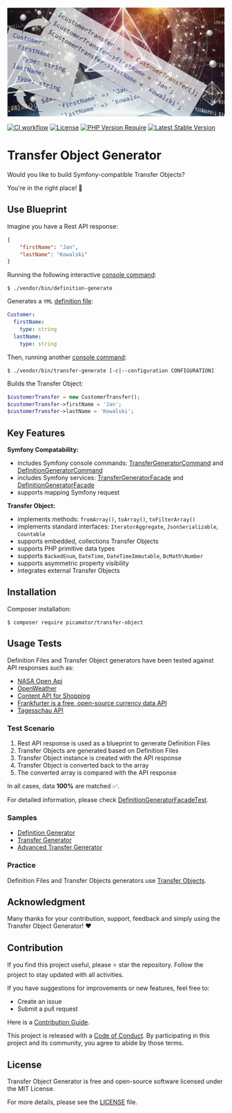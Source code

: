 ![Transfer Object Generator](doc/img/transfer-object-generator.jpg)

[![CI workflow](https://github.com/picamator/transfer-object/actions/workflows/ci.yml/badge.svg?event=push)](https://github.com/picamator/transfer-object/actions)
[![License](https://poser.pugx.org/picamator/transfer-object/license)](https://packagist.org/packages/picamator/transfer-object)
[![PHP Version Require](https://poser.pugx.org/picamator/transfer-object/require/php)](https://packagist.org/packages/picamator/transfer-object)
[![Latest Stable Version](https://poser.pugx.org/picamator/transfer-object/v)](https://packagist.org/packages/picamator/transfer-object)

Transfer Object Generator
==========================

Would you like to build Symfony-compatible Transfer Objects?

You're in the right place! 🎉

Use Blueprint
-------------

Imagine you have a Rest API response:

```json
{
    "firstName": "Jan",
    "lastName": "Kowalski"
}
```

Running the following interactive [console command](https://github.com/picamator/transfer-object/wiki/Console-Commands#definition-generate):

```console
$ ./vendor/bin/definition-generate
```

Generates a `YML` [definition file](https://github.com/picamator/transfer-object/wiki/Definition-File):

```yml
Customer:
  firstName:
    type: string
  lastName:
    type: string
```

Then, running another [console command](https://github.com/picamator/transfer-object/wiki/Console-Commands#transfer-generate):

```console
$ ./vendor/bin/transfer-generate [-c|--configuration CONFIGURATION]
```

Builds the Transfer Object:

```php
$customerTransfer = new CustomerTransfer();
$customerTransfer->firstName = 'Jan';
$customerTransfer->lastName = 'Kowalski';
```

Key Features
------------

**Symfony Compatability:**

 * includes Symfony console commands: [TransferGeneratorCommand](/src/Command/TransferGeneratorCommand.php) and [DefinitionGeneratorCommand](/src/Command/DefinitionGeneratorCommand.php)
 * includes Symfony services: [TransferGeneratorFacade](/src/TransferGenerator/TransferGeneratorFacade.php) and [DefinitionGeneratorFacade](/src/DefinitionGenerator/DefinitionGeneratorFacade.php)
 * supports mapping Symfony request

**Transfer Object:**
  * implements methods: `fromArray()`, `toArray()`, `toFilterArray()`
  * implements standard interfaces: `IteratorAggregate`, `JsonSerializable`, `Countable`
  * supports embedded, collections Transfer Objects
  * supports PHP primitive data types
  * supports `BackedEnum`, `DateTime`, `DateTimeImmutable`, `BcMath\Number`
  * supports asymmetric property visibility
  * integrates external Transfer Objects

Installation
------------

Composer installation:

```console
$ composer require picamator/transfer-object
```

Usage Tests
-----------

Definition Files and Transfer Object generators have been tested against API responses such as:

* [NASA Open Api](https://api.nasa.gov/neo/rest/v1/neo/2465633?api_key=DEMO_KEY)
* [OpenWeather](https://openweathermap.org/current#example_JSON)
* [Content API for Shopping](https://developers.google.com/shopping-content/guides/products/products-api?hl=en)
* [Frankfurter is a free, open-source currency data API](https://api.frankfurter.dev/v1/latest)
* [Tagesschau API](https://tagesschau.api.bund.dev)

### Test Scenario

1. Rest API response is used as a blueprint to generate Definition Files
2. Transfer Objects are generated based on Definition Files
3. Transfer Object instance is created with the API response
4. Transfer Object is converted back to the array
5. The converted array is compared with the API response

In all cases, data **100%** are matched ✅.

For detailed information, please check [DefinitionGeneratorFacadeTest](/tests/integration/DefinitionGenerator/DefinitionGeneratorFacadeTest.php).

### Samples

- [Definition Generator](/doc/samples/try-definition-generator.php)
- [Transfer Generator](/doc/samples/try-transfer-generator.php)
- [Advanced Transfer Generator](/doc/samples/try-advanced-transfer-generator.php)

### Practice

Definition Files and Transfer Objects generators use [Transfer Objects](/src/Generated).

Acknowledgment
--------------

Many thanks for your contribution, support, feedback and simply using the Transfer Object Generator! ❤️

Contribution
------------

If you find this project useful, please ⭐ star the repository.
Follow the project to stay updated with all activities.

If you have suggestions for improvements or new features, feel free to:

- Create an issue
- Submit a pull request

Here is a [Contribution Guide](CONTRIBUTING.md).


This project is released with a [Code of Conduct](CODE_OF_CONDUCT.md).
By participating in this project and its community, you agree to abide by those terms.

License
-------

Transfer Object Generator is free and open-source software licensed under the MIT License.

For more details, please see the [LICENSE](LICENSE) file.
